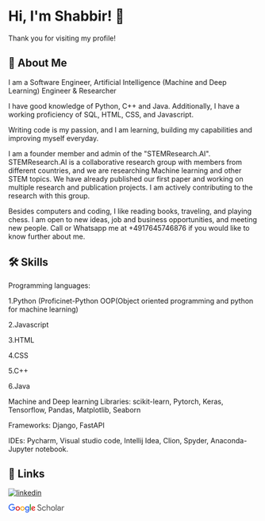 
# Hi, I'm Shabbir! 👋
Thank you for visiting my profile!



## 🚀 About Me
I am a Software Engineer, Artificial Intelligence (Machine and Deep Learning) Engineer & Researcher

I have good knowledge of Python, C++ and Java. Additionally, I have a working proficiency of SQL, HTML, CSS, and Javascript.

Writing code is my passion, and I am learning, building my capabilities and improving myself everyday.

I am a founder member and admin of the "STEMResearch.AI". STEMResearch.AI is a collaborative research group with members from different countries, and we are researching Machine learning and other STEM topics. We have already published our first paper and working on multiple research and publication projects. I am actively contributing to the research with this group.

Besides computers and coding, I like reading books, traveling, and playing chess. I am open to new ideas, job and business opportunities, and meeting new people. Call or Whatsapp me at +4917645746876 if you would like to know further about me.



## 🛠 Skills
Programming languages:

1.Python (Proficinet-Python OOP(Object oriented programming and python for machine learning)

2.Javascript

3.HTML

4.CSS

5.C++

6.Java

Machine and Deep learning Libraries: scikit-learn, Pytorch, Keras, Tensorflow, Pandas, Matplotlib, Seaborn

Frameworks: Django, FastAPI

IDEs: Pycharm, Visual studio code, Intellij Idea, Clion, Spyder, Anaconda-Jupyter notebook.

## 🔗 Links
[![linkedin](https://img.shields.io/badge/linkedin-0A66C2?style=for-the-badge&logo=linkedin&logoColor=white)](https://www.linkedin.com/in/sashuvo/)

[![Google scholar](https://github.com/shabbirshuvo/shabbirshuvo/blob/d554d0e903cefbb6c6ae31de3e0f6f03ea115e0d/google%20scholar.png?style=for-the-badge&logo=twitter&logoColor=white)](https://scholar.google.com/citations?user=_I8J_VwAAAAJ&hl=en&authuser=1)

